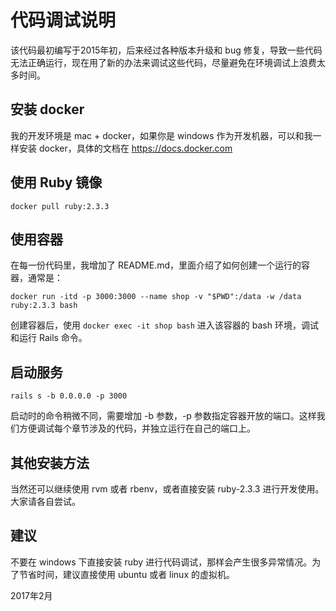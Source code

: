 # 代码调试说明

该代码最初编写于2015年初，后来经过各种版本升级和 bug 修复，导致一些代码无法正确运行，现在用了新的办法来调试这些代码，尽量避免在环境调试上浪费太多时间。

## 安装 docker

我的开发环境是 mac + docker，如果你是 windows 作为开发机器，可以和我一样安装 docker，具体的文档在 https://docs.docker.com

## 使用 Ruby 镜像

`docker pull ruby:2.3.3`

## 使用容器

在每一份代码里，我增加了 README.md，里面介绍了如何创建一个运行的容器，通常是：

`docker run -itd -p 3000:3000 --name shop -v "$PWD":/data -w /data ruby:2.3.3 bash`

创建容器后，使用 `docker exec -it shop bash` 进入该容器的 bash 环境，调试和运行 Rails 命令。

## 启动服务

`rails s -b 0.0.0.0 -p 3000`

启动时的命令稍微不同，需要增加 -b 参数，-p 参数指定容器开放的端口。这样我们方便调试每个章节涉及的代码，并独立运行在自己的端口上。

## 其他安装方法

当然还可以继续使用 rvm 或者 rbenv，或者直接安装 ruby-2.3.3 进行开发使用。大家请各自尝试。

## 建议

不要在 windows 下直接安装 ruby 进行代码调试，那样会产生很多异常情况。为了节省时间，建议直接使用 ubuntu 或者 linux 的虚拟机。

2017年2月
